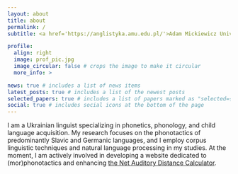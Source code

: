 ```yaml
---
layout: about
title: about
permalink: /
subtitle: <a href='https://anglistyka.amu.edu.pl/'>Adam Mickiewicz University, Poznan</a>. | alokon1@amu.edu.pl.

profile:
  align: right
  image: prof_pic.jpg
  image_circular: false # crops the image to make it circular
  more_info: >

news: true # includes a list of news items
latest_posts: true # includes a list of the newest posts
selected_papers: true # includes a list of papers marked as "selected={true}"
social: true # includes social icons at the bottom of the page
---
```


I am a Ukrainian linguist specializing in phonetics, phonology, and child language acquisition. My research focuses on the phonotactics of predominantly Slavic and Germanic languages, and I employ corpus linguistic techniques and natural language processing in my studies. 
At the moment, I am actively involved in developing a website dedicated to (mor)phonotactics and enhancing <a href='https://wa.amu.edu.pl/nadcalc/'>the Net Auditory Distance Calculator</a>.